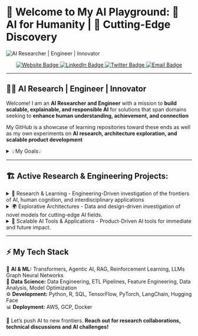 <!--
**WMWMWMWM/WMWMWMWM** is a ✨ _special_ ✨ repository because its `README.md` (this file) appears on your GitHub profile.

Here are some ideas to get you started:

- 🔭 I’m currently working on ...
- 🌱 I’m currently learning/working on ...
- 👯 I’m looking to collaborate on ...
- 🤔 I’m looking for help with ...
- 💬 Ask me about ...
- 📫 How to reach me: ...
- 😄 Pronouns: ...
- ⚡ Fun fact: ...
-->

# 👋 Welcome to My AI Playground: 🤖 AI for Humanity | 🌌 Cutting-Edge Discovery

<!-- Banner -->
![AI Researcher | Engineer | Innovator](https://github.com/user-attachments/assets/913d4166-a1f5-40c0-b15d-cf448a2e0a6e)

<!-- Social Buttons -->
<p align="center">
  <a href="https://your-website.com">
    <img src="https://img.shields.io/badge/🌍 Website-Click%20Here-blue?style=for-the-badge" alt="Website Badge">
  </a>
  <a href="https://linkedin.com/in/yourprofile">
    <img src="https://img.shields.io/badge/🔗 LinkedIn-Connect-brightgreen?style=for-the-badge" alt="LinkedIn Badge">
  </a>
  <a href="https://twitter.com/yourhandle">
    <img src="https://img.shields.io/badge/🐦 Twitter-Follow%20Me-1DA1F2?style=for-the-badge" alt="Twitter Badge">
  </a>
  <a href="mailto:youremail@example.com">
    <img src="https://img.shields.io/badge/📧 Email-Contact%20Me-red?style=for-the-badge" alt="Email Badge">
  </a>
</p>

---

## 👨‍🔬 AI Research | Engineer | Innovator  
Welcome! I am an **AI Researcher and Engineer** with a mission to **build scalable, explainable, and responsible AI** for solutions that span domains seeking to **enhance human understanding, achievement, and connection**

My GitHub is a showcase of learning repositories toward these ends as well as my own experiments on **AI research, architecture exploration, and scalable product development**

<details>
  <summary>💡My Goals💡</summary>  
  I'm passionate about **human-centric AI, ethical machine learning, and innovative architectures** that push the boundaries of what’s possible for humanity.

  A Taste of My Domain Interests:
  - **AI Ethics & Explainability** 🤖💡
    <!--<p align="center">
    <img src="https://your-gif-url.com/philosophy.gif" width="70%">
    </p>
    -->
  - **Health, Medicine & Cognitive Science Discovery** 🏥🧠
    <!--<p align="center">
    <img src="https://your-gif-url.com/philosophy.gif" width="70%">
    </p>
    -->  
  - **Human Intelligence & Decision Making** 🧑‍🏫⚖️
    <!--<p align="center">
    <img src="https://your-gif-url.com/philosophy.gif" width="70%">
    </p>
    -->  
  - **Entrepreneurship & Social AI for Community Development** 🌍🚀
    <!--<p align="center">
    <img src="https://your-gif-url.com/philosophy.gif" width="70%">
    </p>
    -->  

  My work combines **scientific discovery, engineering-driven AI models, and real-world application development**.
  
  🌱 **I’m always open to research collaborations, AI discussions, and innovative projects!**
</details>

---

## 🏗️ **Active Research & Engineering Projects:** 
<details>
  <summary>🧠 Research & Learning - Engineering-Driven investigation of the frontiers of AI, human cognition, and interdisciplinary applications </summary>
  
  **📌 Focus Areas:**  
  - 🧠 Explainable AI, Responsible AI, and Ethical AI for domain-driven research
  - 🧠 AI discovery in **medicine, cognitive science, decision sciences, and social good**  
  - 🧠 AI in synthetic data modeling and advanced understanding of the human-experience

  | Project Name | Description | Repo Link | Preview |
  |-------------|------------|-----------|---------|
  | **XAI in Medical AI** | Developing transparent AI for medical diagnosis | [Repo](#) | ![Chart](https://your-image-url.com/chart.png) |
  | **Neuro-Inspired Learning** | Cognitive AI inspired by human reasoning | [Repo](#) | ![Diagram](https://your-image-url.com/brain-ai.gif) |
</details>

<details>
  <summary> 🌍 Explorative Architectures  - Data and design-driven investigation of novel models for cutting-edge AI fields.  </summary>
  
  **📌 Focus Areas:**  
  - 🌍 Comparing **scalable deep learning models** for real-world performance  
  - 🌍 Experimenting with **Agentic AI, multimodal AI, and novel deep learning architectures**  
  - 🌍 Optimization strategies for **low-latency, high-performance AI**  

  | Project Name | Description | Repo Link | Preview |
  |-------------|------------|-----------|---------|
  | **LLM Benchmarking Suite** | Evaluating performance of various LLMs | [Repo](#) | ![Graph](https://your-image-url.com/performance.png) |
  | **Multi-Modal AI Research** | Combining vision, text, and speech AI | [Repo](#) | ![Chart](https://your-image-url.com/modal-diagram.png) |
</details>

<details>
  <summary>🔬 Scalable AI Tools & Applications  - Product-Driven AI tools for immediate and future impact.  </summary>
  
  **📌 Focus Areas:**  
  - 🔬 Developing **open-source AI tools** for personalized research & deployment
  - 🔬 AI-powered solutions in **entrepreneurship, education, and human understanding**  
  - 🔬 Benchmarking architectures to **enhance explainability, feature engineering, & accessibility**    

  | Project Name | Description | Repo Link | Preview |
  |-------------|------------|-----------|---------|
  | **AI-Powered Market Research** | Predicting trends with NLP & analytics | [Repo](#) | ![Visualization](https://your-image-url.com/market-ai.png) |
  | **Smart Investment AI** | AI-driven financial analysis tool | [Repo](#) | ![Chart](https://your-image-url.com/stock-prediction.png) |
</details>

---

## **⚡ My Tech Stack**
🎯 **AI & ML:** Transformers, Agentic AI, RAG, Reinforcement Learning, LLMs Graph Neural Networks  
💾 **Data Science:** Data Engineering, ETL Pipelines, Feature Engineering, Data Analysis, Model Optimization   
⚙️ **Development:** Python, R, SQL, TensorFlow, PyTorch, LangChain, Hugging Face  
📊 **Deployment:** AWS, GCP, Docker  

🚀 Let’s push AI to new frontiers. **Reach out for research collaborations, technical discussions and AI challenges!**

